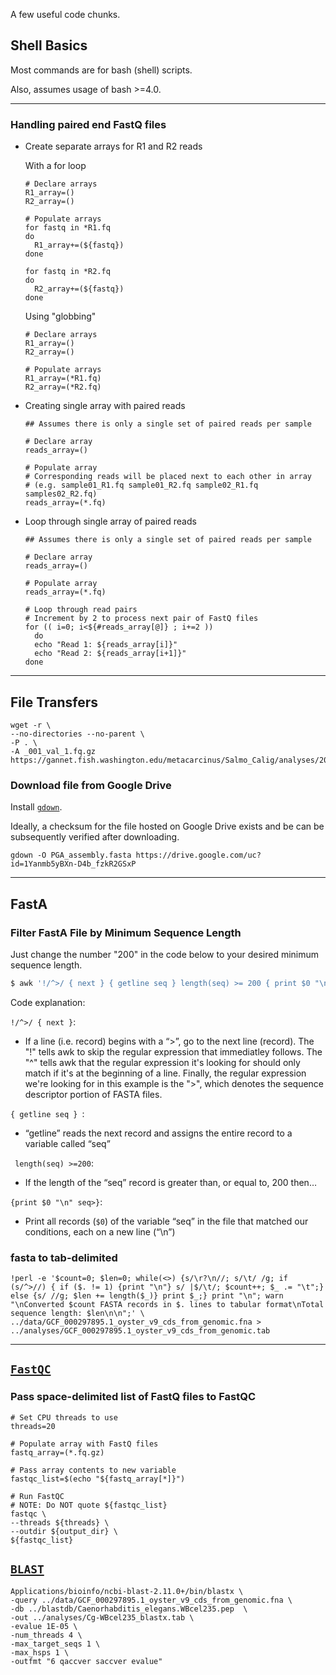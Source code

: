 A few useful code chunks.

## Shell Basics

Most commands are for bash (shell) scripts.

Also, assumes usage of bash >=4.0.

---

### Handling paired end FastQ files

- Create separate arrays for R1 and R2 reads

    With a for loop
    ```shell
    # Declare arrays
    R1_array=()
    R2_array=()

    # Populate arrays
    for fastq in *R1.fq
    do
      R1_array+=(${fastq})
    done

    for fastq in *R2.fq
    do
      R2_array+=(${fastq})
    done
    ```

    Using "globbing"
    ```shell
    # Declare arrays
    R1_array=()
    R2_array=()

    # Populate arrays
    R1_array=(*R1.fq)
    R2_array=(*R2.fq)
    ```

- Creating single array with paired reads

    ```shell
    ## Assumes there is only a single set of paired reads per sample

    # Declare array
    reads_array=()

    # Populate array
    # Corresponding reads will be placed next to each other in array
    # (e.g. sample01_R1.fq sample01_R2.fq sample02_R1.fq samples02_R2.fq)
    reads_array=(*.fq)
    ```

- Loop through single array of paired reads

    ```shell
    ## Assumes there is only a single set of paired reads per sample

    # Declare array
    reads_array=()

    # Populate array
    reads_array=(*.fq)

    # Loop through read pairs
    # Increment by 2 to process next pair of FastQ files
    for (( i=0; i<${#reads_array[@]} ; i+=2 ))
      do
      echo "Read 1: ${reads_array[i]}"
      echo "Read 2: ${reads_array[i+1]}"
    done
    ```

---

## File Transfers


```
wget -r \
--no-directories --no-parent \
-P . \
-A _001_val_1.fq.gz https://gannet.fish.washington.edu/metacarcinus/Salmo_Calig/analyses/20190806_TrimGalore/
```

### Download file from Google Drive

Install [`gdown`](https://github.com/wkentaro/gdown).

Ideally, a checksum for the file hosted on Google Drive exists and be can be
subsequently verified after downloading.

```
gdown -O PGA_assembly.fasta https://drive.google.com/uc?id=1Yanmb5yBXn-D4b_fzkR2GSxP
```


---

## FastA

###  Filter FastA File by Minimum Sequence Length
 Just change the number "200" in the code below to your desired minimum sequence length.

 ```bash
 $ awk '!/^>/ { next } { getline seq } length(seq) >= 200 { print $0 "\n" seq }' InputFastaFile.fasta
 ```

 Code explanation:

 `!/^>/ { next }`:

 - If a line (i.e. record) begins with a “>”, go to the next line (record). The "!" tells awk to skip the regular expression that immediatley follows. The "^" tells awk that the regular expression it's looking for should only match if it's at the beginning of a line. Finally, the regular expression we're looking for in this example is the ">", which denotes the sequence descriptor portion of FASTA files.

`{ getline seq } `:

 - “getline” reads the next record and assigns the entire record to a variable called “seq”

` length(seq) >=200`:

- If the length of the “seq” record is greater than, or equal to, 200 then…

`{print $0 "\n" seq>}`:

 - Print all records (`$0`) of the variable “seq” in the file that matched our conditions, each on a new line (“\n”)

### fasta to tab-delimited

```
!perl -e '$count=0; $len=0; while(<>) {s/\r?\n//; s/\t/ /g; if (s/^>//) { if ($. != 1) {print "\n"} s/ |$/\t/; $count++; $_ .= "\t";} else {s/ //g; $len += length($_)} print $_;} print "\n"; warn "\nConverted $count FASTA records in $. lines to tabular format\nTotal sequence length: $len\n\n";' \
../data/GCF_000297895.1_oyster_v9_cds_from_genomic.fna > ../analyses/GCF_000297895.1_oyster_v9_cds_from_genomic.tab
```

---

## [`FastQC`](https://www.bioinformatics.babraham.ac.uk/projects/fastqc/)

### Pass space-delimited list of FastQ files to FastQC

```shell
# Set CPU threads to use
threads=20

# Populate array with FastQ files
fastq_array=(*.fq.gz)

# Pass array contents to new variable
fastqc_list=$(echo "${fastq_array[*]}")

# Run FastQC
# NOTE: Do NOT quote ${fastqc_list}
fastqc \
--threads ${threads} \
--outdir ${output_dir} \
${fastqc_list}
```


## [`BLAST`](https://www.ncbi.nlm.nih.gov/books/NBK279690/)

```
Applications/bioinfo/ncbi-blast-2.11.0+/bin/blastx \
-query ../data/GCF_000297895.1_oyster_v9_cds_from_genomic.fna \
-db ../blastdb/Caenorhabditis_elegans.WBcel235.pep  \
-out ../analyses/Cg-WBcel235_blastx.tab \
-evalue 1E-05 \
-num_threads 4 \
-max_target_seqs 1 \
-max_hsps 1 \
-outfmt "6 qaccver saccver evalue"
```
